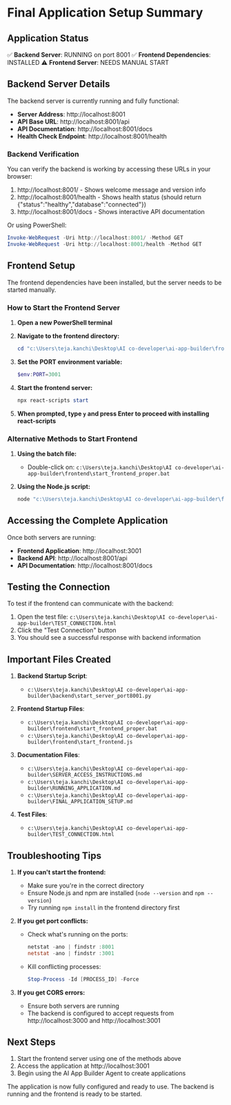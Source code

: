 # Final Application Setup Summary

## Application Status

✅ **Backend Server**: RUNNING on port 8001
✅ **Frontend Dependencies**: INSTALLED
⚠️ **Frontend Server**: NEEDS MANUAL START

## Backend Server Details

The backend server is currently running and fully functional:

- **Server Address**: http://localhost:8001
- **API Base URL**: http://localhost:8001/api
- **API Documentation**: http://localhost:8001/docs
- **Health Check Endpoint**: http://localhost:8001/health

### Backend Verification

You can verify the backend is working by accessing these URLs in your browser:

1. http://localhost:8001/ - Shows welcome message and version info
2. http://localhost:8001/health - Shows health status (should return {"status":"healthy","database":"connected"})
3. http://localhost:8001/docs - Shows interactive API documentation

Or using PowerShell:
```powershell
Invoke-WebRequest -Uri http://localhost:8001/ -Method GET
Invoke-WebRequest -Uri http://localhost:8001/health -Method GET
```

## Frontend Setup

The frontend dependencies have been installed, but the server needs to be started manually.

### How to Start the Frontend Server

1. **Open a new PowerShell terminal**

2. **Navigate to the frontend directory:**
   ```powershell
   cd "c:\Users\teja.kanchi\Desktop\AI co-developer\ai-app-builder\frontend"
   ```

3. **Set the PORT environment variable:**
   ```powershell
   $env:PORT=3001
   ```

4. **Start the frontend server:**
   ```powershell
   npx react-scripts start
   ```

5. **When prompted, type `y` and press Enter to proceed with installing react-scripts**

### Alternative Methods to Start Frontend

1. **Using the batch file:**
   - Double-click on: `c:\Users\teja.kanchi\Desktop\AI co-developer\ai-app-builder\frontend\start_frontend_proper.bat`

2. **Using the Node.js script:**
   ```powershell
   node "c:\Users\teja.kanchi\Desktop\AI co-developer\ai-app-builder\frontend\start_frontend.js"
   ```

## Accessing the Complete Application

Once both servers are running:

- **Frontend Application**: http://localhost:3001
- **Backend API**: http://localhost:8001/api
- **API Documentation**: http://localhost:8001/docs

## Testing the Connection

To test if the frontend can communicate with the backend:

1. Open the test file: `c:\Users\teja.kanchi\Desktop\AI co-developer\ai-app-builder\TEST_CONNECTION.html`
2. Click the "Test Connection" button
3. You should see a successful response with backend information

## Important Files Created

1. **Backend Startup Script**: 
   - `c:\Users\teja.kanchi\Desktop\AI co-developer\ai-app-builder\backend\start_server_port8001.py`

2. **Frontend Startup Files**:
   - `c:\Users\teja.kanchi\Desktop\AI co-developer\ai-app-builder\frontend\start_frontend_proper.bat`
   - `c:\Users\teja.kanchi\Desktop\AI co-developer\ai-app-builder\frontend\start_frontend.js`

3. **Documentation Files**:
   - `c:\Users\teja.kanchi\Desktop\AI co-developer\ai-app-builder\SERVER_ACCESS_INSTRUCTIONS.md`
   - `c:\Users\teja.kanchi\Desktop\AI co-developer\ai-app-builder\RUNNING_APPLICATION.md`
   - `c:\Users\teja.kanchi\Desktop\AI co-developer\ai-app-builder\FINAL_APPLICATION_SETUP.md`

4. **Test Files**:
   - `c:\Users\teja.kanchi\Desktop\AI co-developer\ai-app-builder\TEST_CONNECTION.html`

## Troubleshooting Tips

1. **If you can't start the frontend:**
   - Make sure you're in the correct directory
   - Ensure Node.js and npm are installed (`node --version` and `npm --version`)
   - Try running `npm install` in the frontend directory first

2. **If you get port conflicts:**
   - Check what's running on the ports:
     ```powershell
     netstat -ano | findstr :8001
     netstat -ano | findstr :3001
     ```
   - Kill conflicting processes:
     ```powershell
     Stop-Process -Id [PROCESS_ID] -Force
     ```

3. **If you get CORS errors:**
   - Ensure both servers are running
   - The backend is configured to accept requests from http://localhost:3000 and http://localhost:3001

## Next Steps

1. Start the frontend server using one of the methods above
2. Access the application at http://localhost:3001
3. Begin using the AI App Builder Agent to create applications

The application is now fully configured and ready to use. The backend is running and the frontend is ready to be started.